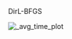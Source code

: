DirL-BFGS







![_avg_time_plot](<img src="https://github.com/user-attachments/assets/43483f97-8d63-4017-af45-9ae2838c0bbc" width="40">)
